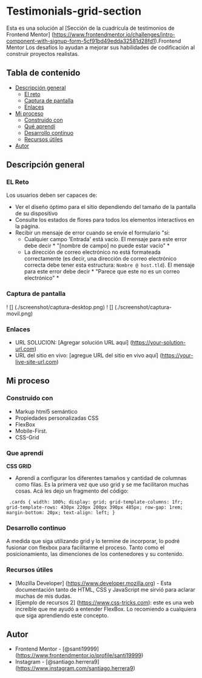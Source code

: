 # Testimonials-grid-section

Esta es una solución al [Sección de la cuadrícula de testimonios de Frontend Mentor] (https://www.frontendmentor.io/challenges/intro-component-with-signup-form-5cf91bd49edda32581d28fd1).Frontend Mentor Los desafíos lo ayudan a mejorar sus habilidades de codificación al construir proyectos realistas.

## Tabla de contenido

- [Descripción general](#Descripción-general)
  - [El reto](#el-desafío)
  - [Captura de pantalla](#Captura-de-pantalla)
  - [Enlaces](#Enlaces)
- [Mi proceso](#mi-proceso)
  - [Construido con](#Construido-con)
  - [Qué aprendí](#Qué-aprendí)
  - [Desarrollo continuo](#Desarrollo-continuo)
  - [Recursos útiles](#Recursos-útiles)
- [Autor](#Autor)
## Descripción general

### EL Reto

Los usuarios deben ser capaces de:

- Ver el diseño óptimo para el sitio dependiendo del tamaño de la pantalla de su dispositivo
- Consulte los estados de flores para todos los elementos interactivos en la página.
- Recibir un mensaje de error cuando se envíe el formulario "si:
  - Cualquier campo 'Entrada' está vacío. El mensaje para este error debe decir * "[nombre de campo] no puede estar vacío" *
  - La dirección de correo electrónico no está formateada correctamente (es decir, una dirección de correo electrónico correcta debe tener esta estructura: `Nombre @ host.tld`). El mensaje para este error debe decir * "Parece que este no es un correo electrónico" *

### Captura de pantalla

! [] (./screenshot/captura-desktop.png)
! [] (./screenshot/captura-movil.png)


### Enlaces

- URL SOLUCION: [Agregar solución URL aquí] (https://your-solution-url.com)
- URL del sitio en vivo: [agregue URL del sitio en vivo aquí] (https://your-live-site-url.com)

## Mi proceso

### Construido con

- Markup html5 semántico
- Propiedades personalizadas CSS
- FlexBox
- Mobile-First.
- CSS-Grid

### Que aprendí
**CSS GRID**

  - Aprendí a configurar los diferentes tamaños y cantidad de columnas como filas. Es la primera vez que uso grid y se me facilitaron muchas cosas.
  Acá les dejo un fragmento del código:

`` 
    .cards {
    width: 100%;
    display: grid;
    grid-template-columns: 1fr;
    grid-template-rows: 430px 220px 200px 390px 485px;
    row-gap: 1rem;
    margin-bottom: 20px;
    text-align: left;
    }
``

### Desarrollo continuo

A medida que siga utilizando grid y lo termine de incorporar, lo podré fusionar con flexbox para facilitarme el proceso. Tanto como el posicionamiento, las dimenciones de los contenedores y su contenido.


### Recursos útiles

- [Mozilla Developer] (https://www.developer.mozilla.org) - Esta documentación tanto de HTML, CSS y JavaScript me sirvió para aclarar muchas de mis dudas.
- [Ejemplo de recursos 2] (https://www.css-tricks.com): este es una web increíble que me ayudó  a entender FlexBox. Lo recomiendo a cualquiera que siga aprendiendo este concepto.


## Autor

- Frontend Mentor - [@santi19999] (https://www.frontendmentor.io/profile/santi19999)
- Instagram - [@santiago.herrera9] (https://www.instagram.com/santiago.herrera9)


